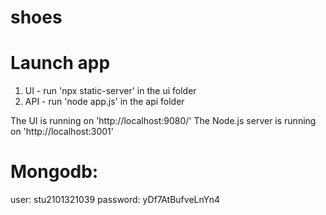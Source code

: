 # shoes

# Launch app
1. UI - run 'npx static-server' in the ui folder
2. API - run 'node app.js' in the api folder

The UI is running on 'http://localhost:9080/'
The Node.js server is running on 'http://localhost:3001'

# Mongodb:
user: stu2101321039
password: yDf7AtBufveLnYn4
